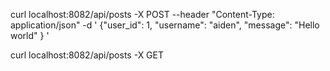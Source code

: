 

curl localhost:8082/api/posts -X POST  --header "Content-Type: application/json" -d '
{"user_id": 1, 
"username": "aiden",
"message": "Hello world"
}
'



curl localhost:8082/api/posts -X GET
